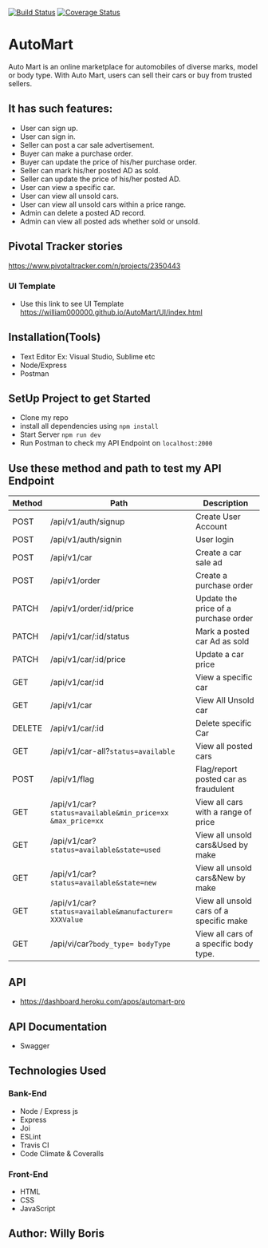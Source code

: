 [![Build Status](https://travis-ci.org/william000000/AutoMart.svg?branch=develop)](https://travis-ci.org/william000000/AutoMart)
[![Coverage Status](https://coveralls.io/repos/github/william000000/AutoMart/badge.svg?branch=develop)](https://coveralls.io/github/william000000/AutoMart?branch=develop)
# AutoMart
Auto Mart is an online marketplace for automobiles of diverse marks, model or body type. With
Auto Mart, users can sell their cars or buy from trusted sellers.

## It has such features:
- User can sign up.
- User can sign in.
- Seller can post a car sale advertisement.
- Buyer can make a purchase order.
- Buyer can update the price of his/her purchase order.
- Seller can mark his/her posted AD as sold.
- Seller can update the price of his/her posted AD.
- User can view a specific car.
- User can view all unsold cars.
- User can view all unsold cars within a price range.
- Admin can delete a posted AD record.
- Admin can view all posted ads whether sold or unsold.

## Pivotal Tracker stories
https://www.pivotaltracker.com/n/projects/2350443

### UI Template
 - Use this link to see UI Template https://william000000.github.io/AutoMart/UI/index.html

## Installation(Tools)
- Text Editor Ex: Visual Studio, Sublime etc
- Node/Express
- Postman

## SetUp Project to get Started
- Clone my repo 
- install all dependencies using 
```npm install```
- Start Server 
```npm run dev```
- Run Postman to check my API Endpoint on 
```localhost:2000``` 

## Use these method and path to test my API Endpoint

| Method      | Path                                                           | Description                            |
|-------------|----------------------------------------------------------------|----------------------------------------|
| POST        | /api/v1/auth/signup                                            | Create User Account                    |
| POST        | /api/v1/auth/signin                                            | User login                             |
| POST        | /api/v1/car                                                    | Create a car sale ad                   |
| POST        | /api/v1/order                                                  | Create a purchase order                |
| PATCH       | /api/v1/order/:id/price                                        | Update the price of a purchase order   |
| PATCH       | /api/v1/car/:id/status                                         | Mark a posted car Ad as sold           |
| PATCH       | /api/v1/car/:id/price                                          | Update a car price                     |
| GET         | /api/v1/car/:id                                                | View a specific car                    |
| GET         | /api/v1/car                                                    | View All Unsold car                    |
| DELETE      | /api/v1/car/:id                                                | Delete specific Car                    |
| GET         | /api/v1/car-all?`status=available`                             | View all posted cars                   |
| POST        | /api/v1/flag                                                   | Flag/report posted car as fraudulent   |
| GET         | /api/v1/car?`status=available&min_price=xx &max_price=xx`      | View all cars with a range of price    |
| GET         | /api/v1/car?`status=available&state=used`                      | View all unsold cars&Used by make      |
| GET         | /api/v1/car?`status=available&state=new`                       | View all unsold cars&New by make       |
| GET         | /api/v1/car?`status=available&manufacturer= XXXValue`          | View all unsold cars of a specific make|
| GET         | /api/vi/car?`body_type= bodyType`                              | View all cars of a specific body type.

## API
- https://dashboard.heroku.com/apps/automart-pro

## API Documentation
-  Swagger

## Technologies Used

### Bank-End
- Node / Express js
- Express
- Joi
- ESLint
- Travis CI
- Code Climate & Coveralls

### Front-End
- HTML
- CSS
- JavaScript

## Author: Willy Boris 



